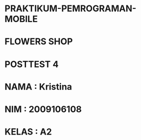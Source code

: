 # PRAKTIKUM-PEMROGRAMAN-MOBILE
# FLOWERS SHOP
# POSTTEST 4
# NAMA : Kristina
# NIM  : 2009106108
# KELAS : A2
